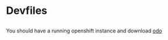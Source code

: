 # Devfiles

##

You should have a running openshift instance and download [odo](https://odo.dev/docs/overview/installation)